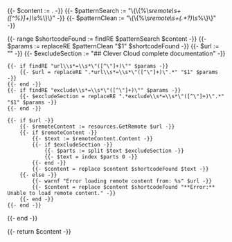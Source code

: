 {{- $content := . -}}
{{- $patternSearch := "\\{\\{%\\s*remote\\s+([^%}]+)\\s*%\\}\\}" -}}
{{- $patternClean := "\\{\\{%\\s*remote\\s+(.+?)\\s*%\\}\\}" -}}

{{- range $shortcodeFound := findRE $patternSearch $content -}}
    {{- $params := replaceRE $patternClean "$1" $shortcodeFound -}}
    {{- $url := "" -}}
    {{- $excludeSection := "## Clever Cloud complete documentation" -}}

    {{- if findRE "url\\s*=\\s*\"([^\"]+)\"" $params -}}
        {{- $url = replaceRE ".*url\\s*=\\s*\"([^\"]+)\".*" "$1" $params -}}
    {{- end -}}
    {{- if findRE "exclude\\s*=\\s*\"([^\"]+)\"" $params -}}
        {{- $excludeSection = replaceRE ".*exclude\\s*=\\s*\"([^\"]+)\".*" "$1" $params -}}
    {{- end -}}

    {{- if $url -}}
        {{- $remoteContent := resources.GetRemote $url -}}
        {{- if $remoteContent -}}
            {{- $text := $remoteContent.Content -}}
            {{- if $excludeSection -}}
                {{- $parts := split $text $excludeSection -}}
                {{- $text = index $parts 0 -}}
            {{- end -}}
            {{- $content = replace $content $shortcodeFound $text -}}
        {{- else -}}
            {{- warnf "Error loading remote content from: %s" $url -}}
            {{- $content = replace $content $shortcodeFound "**Error:** Unable to load remote content." -}}
        {{- end -}}
    {{- end -}}
{{- end -}}

{{- return $content -}}
